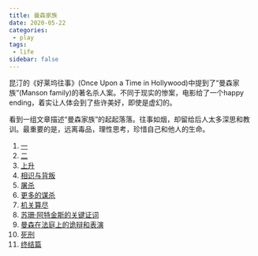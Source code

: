 ```yaml
---
title: 曼森家族
date: 2020-05-22
categories:
 - play
tags:
 - life
sidebar: false
---
```


昆汀的《好莱坞往事》(Once Upon a Time in Hollywood)中提到了“曼森家族”(Manson family)的著名杀人案。不同于现实的惨案，电影给了一个happy ending，着实让人体会到了些许美好，即使是虚幻的。

看到一组文章描述“曼森家族”的起起落落。往事如烟，却留给后人太多深思和教训。最重要的是，远离毒品，理性思考，珍惜自己和他人的生命。

1. [一](https://zhuanlan.zhihu.com/p/80241195)
2. [二](https://zhuanlan.zhihu.com/p/81383371)
3. [上升](https://zhuanlan.zhihu.com/p/81676068)
4. [相识与背叛](https://zhuanlan.zhihu.com/p/81939655)
5. [屠杀](https://zhuanlan.zhihu.com/p/83495111)
6. [更多的谋杀](https://zhuanlan.zhihu.com/p/84087918)
7. [机关算尽](https://zhuanlan.zhihu.com/p/84522579)
8. [苏珊·阿特金斯的关键证词](https://mp.weixin.qq.com/s?__biz=MjM5NDgyODUwNQ==&amp;mid=2651520372&amp;idx=1&amp;sn=e6c43cae73ef98d436a70f6f30bf8146&amp;chksm=bd7f84c28a080dd436b17163c3ee1178c52237f8e86bfc7ad8a55fb9a22fb788b34d7bf12a9e)
9. [曼森在法庭上的诡辩和表演](https://mp.weixin.qq.com/s?__biz=MjM5NDgyODUwNQ==&amp;mid=2651520380&amp;idx=1&amp;sn=87fd2bc2eff399d85f8e1323013d950d&amp;chksm=bd7f84ca8a080ddc9e5449c8eb0d981522f9887ca3dc4e1a6cba21fc50ecf6a01de9ee671afe)
10. [死刑](https://mp.weixin.qq.com/s?__biz=MjM5NDgyODUwNQ==&amp;mid=2651520414&amp;idx=2&amp;sn=adb8b9c93ca9b8428c45f4b64c073401&amp;chksm=bd7f84288a080d3e88b6571e52063004742044637a312e321efef61fc88bf7eae4467588264f)
11. [终结篇](https://mp.weixin.qq.com/s?__biz=MjM5NDgyODUwNQ==&mid=2651520423&idx=1&sn=4d1e066c69671932f3bf4578c91c2446&chksm=bd7f84118a080d07c2c4cd73b37a6f2d9e0ad9fccfa2554be9c18d7f8fe23b6c00d5ff984356&scene=21)
